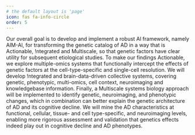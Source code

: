 ```yaml
---
# the default layout is 'page'
icon: fas fa-info-circle
order: 5
---
```

<!-- 
> Add Markdown syntax content to file `_tabs/about.md`{: .filepath } and it will show up on this page.
{: .prompt-tip } -->

Our overall goal is to develop and implement a robust Al framework, namely AIM-Al, for transforming the genetic catalog of AD in a way that is Actionable, !ntegrated and Multiscale, so that genetic factors have clear utility for subsequent etiological studies. To make our findings Actionable, we explore multiple-omics systems that functionally intercept the effects of genetic factors at the cell-type-specific and single-cell resolution. We will develop !ntegrated and brain-data-driven collective systems, covering genetic, phenotypic, multi-omics, cell context, neuroimaging and knowledgebase information. Finally, a Multiscale systems biology approach will be implemented to identify genetic, neuroimaging, and phenotypic changes, which in combination can better explain the genetic architecture of AD and its cognitive decline. We will mine the AD characteristics at functional, cellular, tissue- and cell type-specific, and neuroimaging levels, enabling more rigorous assessment and validation that genetics effects indeed play out in cognitive decline and AD phenotypes. 
